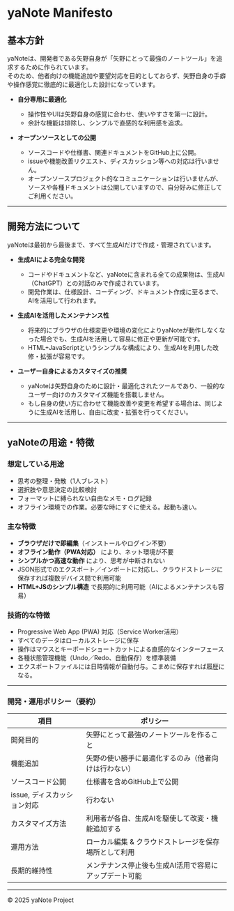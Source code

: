 # yaNote Manifesto

## 基本方針
yaNoteは、開発者である矢野自身が「矢野にとって最強のノートツール」を追求するために作られています。  
そのため、他者向けの機能追加や要望対応を目的としておらず、矢野自身の手癖や操作感覚に徹底的に最適化した設計になっています。

- **自分専用に最適化**
  - 操作性やUIは矢野自身の感覚に合わせ、使いやすさを第一に設計。
  - 余計な機能は排除し、シンプルで直感的な利用感を追求。

- **オープンソースとしての公開**
  - ソースコードや仕様書、関連ドキュメントをGitHub上に公開。
  - issueや機能改善リクエスト、ディスカッション等への対応は行いません。
  - オープンソースプロジェクト的なコミュニケーションは行いませんが、ソースや各種ドキュメントは公開していますので、自分好みに修正してご利用ください。

---

## 開発方法について

yaNoteは最初から最後まで、すべて生成AIだけで作成・管理されています。

- **生成AIによる完全な開発**
  - コードやドキュメントなど、yaNoteに含まれる全ての成果物は、生成AI（ChatGPT）との対話のみで作成されています。
  - 開発作業は、仕様設計、コーディング、ドキュメント作成に至るまで、AIを活用して行われます。

- **生成AIを活用したメンテナンス性**
  - 将来的にブラウザの仕様変更や環境の変化によりyaNoteが動作しなくなった場合でも、生成AIを活用して容易に修正や更新が可能です。
  - HTML+JavaScriptというシンプルな構成により、生成AIを利用した改修・拡張が容易です。

- **ユーザー自身によるカスタマイズの推奨**
  - yaNoteは矢野自身のために設計・最適化されたツールであり、一般的なユーザー向けのカスタマイズ機能を搭載しません。
  - もし自身の使い方に合わせて機能改善や変更を希望する場合は、同じように生成AIを活用し、自由に改変・拡張を行ってください。

---

## yaNoteの用途・特徴

### 想定している用途
- 思考の整理・発散（1人ブレスト）
- 選択肢や意思決定の比較検討
- フォーマットに縛られない自由なメモ・ログ記録
- オフライン環境での作業。必要な時にすぐに使える。起動も速い。

### 主な特徴
- **ブラウザだけで即編集**（インストールやログイン不要）
- **オフライン動作（PWA対応）** により、ネット環境が不要
- **シンプルかつ高速な動作** により、思考が中断されない
- JSON形式でのエクスポート／インポートに対応し、クラウドストレージに保存すれば複数デバイス間で利用可能
- **HTML+JSのシンプル構造** で長期的に利用可能（AIによるメンテナンスも容易）

### 技術的な特徴
- Progressive Web App (PWA) 対応（Service Worker活用）
- すべてのデータはローカルストレージに保存
- 操作はマウスとキーボードショートカットによる直感的なインターフェース
- 各種状態管理機能（Undo／Redo、自動保存）を標準装備
- エクスポートファイルには日時情報が自動付与。こまめに保存すれば履歴になる。

---

### 開発・運用ポリシー（要約）

| 項目                   | ポリシー                                      |
|----------------------|-------------------------------------------------|
| 開発目的 | 矢野にとって最強のノートツールを作ること |
| 機能追加 | 矢野の使い勝手に最適化するのみ（他者向けは行わない） |
| ソースコード公開 | 仕様書を含めGitHub上で公開 |
| issue, ディスカッション対応 | 行わない |
| カスタマイズ方法 | 利用者が各自、生成AIを駆使して改変・機能追加する |
| 運用方法 | ローカル編集 & クラウドストレージを保存場所として利用 |
| 長期的維持性 | メンテナンス停止後も生成AI活用で容易にアップデート可能 |

---

© 2025 yaNote Project